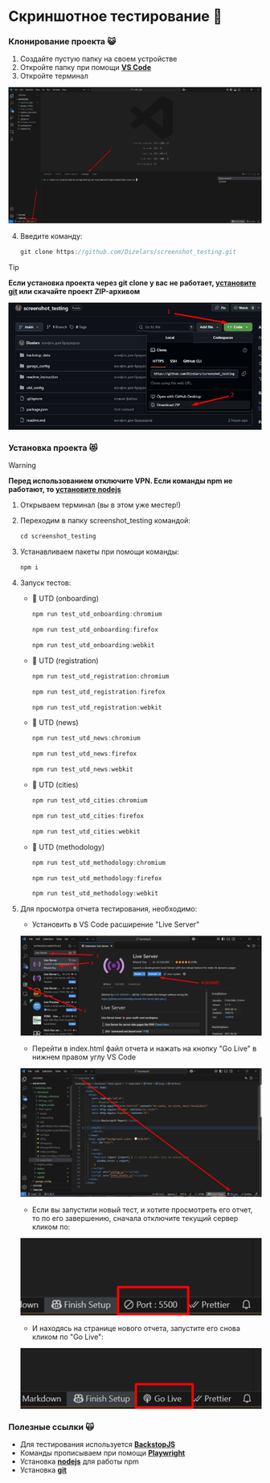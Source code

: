 # Скриншотное тестирование :metal:

### Клонирование проекта :smiley_cat:

1. Создайте пустую папку на своем устройстве
2. Откройте папку при помощи **[VS Code](https://code.visualstudio.com)**
3. Откройте терминал

![Откройте терминал](/readme_instruction/terminal.png "Откройте терминал")

4. Введите команду:

    ```javascript
    git clone https://github.com/Dizelars/screenshot_testing.git
    ```

> [!TIP]
> **Если установка проекта через git clone у вас не работает, [установите git](https://git-scm.com/downloads) или скачайте проект ZIP-архивом**

![Скачать ZIP-архив](/readme_instruction/github_zip.png "ZIP-архив")

### Установка проекта :heart_eyes_cat:

> [!WARNING]
> **Перед использованием отключите VPN. Если команды npm не работают, то [установите nodejs](https://nodejs.org/en/download)**

1. Открываем терминал (вы в этом уже местер!)

2. Переходим в папку screenshot_testing командой:
    ```javascript
    cd screenshot_testing
    ```

3. Устанавливаем пакеты при помощи команды:
    ```javascript
    npm i
    ``` 
4. Запуск тестов:
    - :purple_heart: UTD (onboarding)

        ```javascript
        npm run test_utd_onboarding:chromium
        ```
        ```javascript
        npm run test_utd_onboarding:firefox
        ```
        ```javascript
        npm run test_utd_onboarding:webkit
        ```
    - :purple_heart: UTD (registration)

        ```javascript
        npm run test_utd_registration:chromium
        ```
        ```javascript
        npm run test_utd_registration:firefox
        ```
        ```javascript
        npm run test_utd_registration:webkit
        ```
    - :purple_heart: UTD (news)

        ```javascript
        npm run test_utd_news:chromium
        ```
        ```javascript
        npm run test_utd_news:firefox
        ```
        ```javascript
        npm run test_utd_news:webkit
        ```
    - :purple_heart: UTD (cities)

        ```javascript
        npm run test_utd_cities:chromium
        ```
        ```javascript
        npm run test_utd_cities:firefox
        ```
        ```javascript
        npm run test_utd_cities:webkit
        ```
    - :purple_heart: UTD (methodology)

        ```javascript
        npm run test_utd_methodology:chromium
        ```
        ```javascript
        npm run test_utd_methodology:firefox
        ```
        ```javascript
        npm run test_utd_methodology:webkit
        ```

5. Для просмотра отчета тестирования, необходимо:
    - Установить в VS Code расширение "Live Server"

    ![Установка Live Server](/readme_instruction/live_server.png "Live Server")

    - Перейти в index.html файл отчета и нажать на кнопку "Go Live" в нижнем правом углу VS Code
    
    ![Отчет Go Live](/readme_instruction/go_live.png "Go Live")

    - Если вы запустили новый тест, и хотите просмотреть его отчет, то по его завершению, сначала отключите текущий сервер кликом по:

    ![Отключить сервер](/readme_instruction/server_off.png "Отключить сервер")

    - И находясь на странице нового отчета, запустите его снова кликом по "Go Live":

    ![Включить сервер](/readme_instruction/server_on.png "Включить сервер")

### Полезные ссылки :scream_cat:

- Для тестирования используется **[BackstopJS](https://github.com/garris/BackstopJS)**
- Команды прописываем при помощи **[Playwright](https://playwright.dev)**
- Установка **[nodejs](https://nodejs.org/en/download)** для работы npm
- Установка **[git](https://git-scm.com/downloads)**